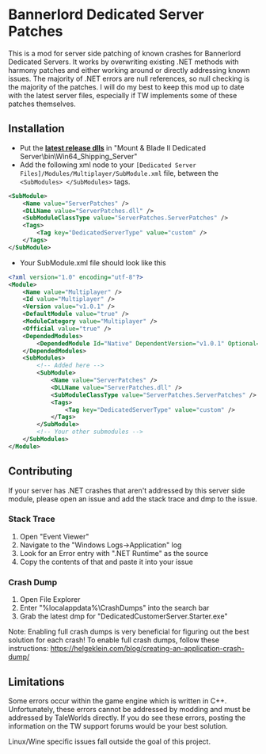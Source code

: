 # Bannerlord Dedicated Server Patches
This is a mod for server side patching of known crashes for Bannerlord Dedicated Servers. It works by overwriting existing .NET methods with harmony patches and either working around or directly addressing known issues. The majority of .NET errors are null references, so null checking is the majority of the patches. I will do my best to keep this mod up to date with the latest server files, especially if TW implements some of these patches themselves.

## Installation

- Put the **[latest release dlls](https://github.com/HornsGuy/BannerlordServerPatches/releases/download/v1.0.1/ServerPatches_v1.0.1.zip)** in "Mount & Blade II Dedicated Server\bin\Win64_Shipping_Server"
- Add the following xml node to your `[Dedicated Server Files]/Modules/Multiplayer/SubModule.xml` file, between the  `<SubModules> </SubModules>` tags. 
```xml
<SubModule>
	<Name value="ServerPatches" />
	<DLLName value="ServerPatches.dll" />
	<SubModuleClassType value="ServerPatches.ServerPatches" />
	<Tags>
		<Tag key="DedicatedServerType" value="custom" />
	</Tags>
</SubModule>
```
- Your SubModule.xml file should look like this
```xml
<?xml version="1.0" encoding="utf-8"?>
<Module>
	<Name value="Multiplayer" />
	<Id value="Multiplayer" />
	<Version value="v1.0.1" />
	<DefaultModule value="true" />
	<ModuleCategory value="Multiplayer" />
	<Official value="true" />
	<DependedModules>
		<DependedModule Id="Native" DependentVersion="v1.0.1" Optional="false" />
	</DependedModules>
	<SubModules>
        <!-- Added here -->
		<SubModule>
			<Name value="ServerPatches" />
			<DLLName value="ServerPatches.dll" />
			<SubModuleClassType value="ServerPatches.ServerPatches" />
			<Tags>
				<Tag key="DedicatedServerType" value="custom" />
			</Tags>
		</SubModule>
        <!-- Your other submodules -->
	</SubModules>
</Module>
```

## Contributing

If your server has .NET crashes that aren't addressed by this server side module, please open an issue and add the stack trace and dmp to the issue.

### Stack Trace
1. Open "Event Viewer"
2. Navigate to the "Windows Logs->Application" log
3. Look for an Error entry with ".NET Runtime" as the source
4. Copy the contents of that and paste it into your issue

### Crash Dump
1. Open File Explorer
2. Enter "%localappdata%\CrashDumps" into the search bar
3. Grab the latest dmp for "DedicatedCustomerServer.Starter.exe"

Note: Enabling full crash dumps is very beneficial for figuring out the best solution for each crash! To enable full crash dumps, follow these instructions: https://helgeklein.com/blog/creating-an-application-crash-dump/

## Limitations
Some errors occur within the game engine which is written in C++. Unfortunately, these errors cannot be addressed by modding and must be addressed by TaleWorlds directly. If you do see these errors, posting the information on the TW support forums would be your best solution.

Linux/Wine specific issues fall outside the goal of this project.
